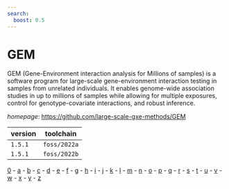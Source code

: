 ```yaml
---
search:
  boost: 0.5
---
```

# GEM

GEM (Gene-Environment interaction analysis for Millions of samples) is a  software program for large-scale gene-environment interaction testing in  samples from unrelated individuals. It enables genome-wide association  studies in up to millions of samples while allowing for multiple exposures,  control for genotype-covariate interactions, and robust inference.

*homepage*: <https://github.com/large-scale-gxe-methods/GEM>

version | toolchain
--------|----------
``1.5.1`` | ``foss/2022a``
``1.5.1`` | ``foss/2022b``

[0](../0/index.md) - [a](../a/index.md) - [b](../b/index.md) - [c](../c/index.md) - [d](../d/index.md) - [e](../e/index.md) - [f](../f/index.md) - [g](../g/index.md) - [h](../h/index.md) - [i](../i/index.md) - [j](../j/index.md) - [k](../k/index.md) - [l](../l/index.md) - [m](../m/index.md) - [n](../n/index.md) - [o](../o/index.md) - [p](../p/index.md) - [q](../q/index.md) - [r](../r/index.md) - [s](../s/index.md) - [t](../t/index.md) - [u](../u/index.md) - [v](../v/index.md) - [w](../w/index.md) - [x](../x/index.md) - [y](../y/index.md) - [z](../z/index.md)

